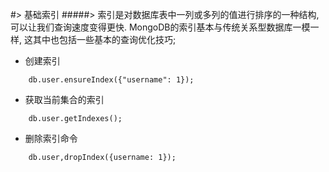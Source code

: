 #> 基础索引
#####> 索引是对数据库表中一列或多列的值进行排序的一种结构, 可以让我们查询速度变得更快. MongoDB的索引基本与传统关系型数据库一模一样, 这其中也包括一些基本的查询优化技巧;

- 创建索引
```
    db.user.ensureIndex({"username": 1});
```
- 获取当前集合的索引
```
    db.user.getIndexes();
```
- 删除索引命令
```
    db.user,dropIndex({username: 1});
```